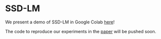 # SSD-LM

We present a demo of SSD-LM in Google Colab [here](https://colab.research.google.com/drive/1vNKqvzzJQp3k89QPuns5ibsq-VNC9wGN?usp=sharing)!

The code to reproduce our experiments in the [paper](https://arxiv.org/abs/2210.17432) will be pushed soon.

